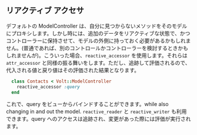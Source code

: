 ## リアクティブ アクセサ

デフォルトの ModelController は、自分に見つからないメソッドをそのモデルにプロキシします。しかし時には、追加のデータをリアクティブな状態で、かつコントローラーに保持させて、モデルの外側に持っておく必要があるかもしれません。(普通であれば、別のコントロールかコントローラーを検討するときかもしれませんが)。こういった場合、```reactive_accessor``` を使用します。それらは ```attr_accessor``` と同様の振る舞いをします。ただし、追跡して評価されるので、代入される値と戻り値はその評価された結果となります。

```ruby
  class Contacts < Volt::ModelController
    reactive_accessor :query
  end
```

これで、query をビューからバインドすることができます。while also changing in and out the model.  ```reactive_reader``` と ```reactive_writer``` も利用できます。query へのアクセスは追跡され、変更があった際には評価が実行されます。
